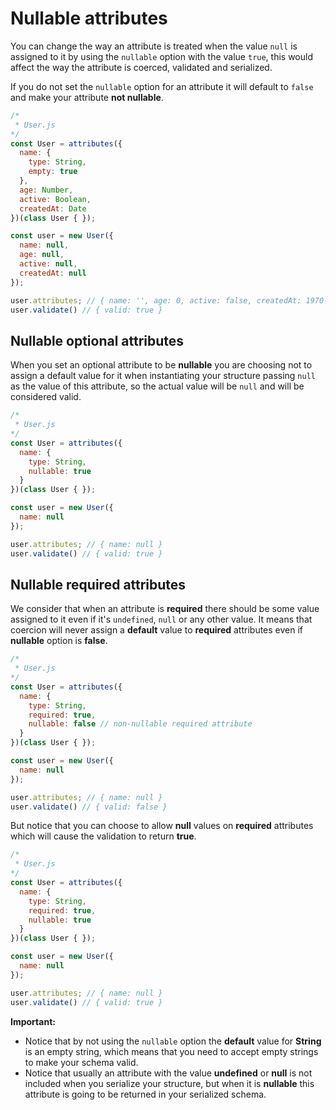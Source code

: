 # Nullable attributes

You can change the way an attribute is treated when the value `null` is assigned to it by using the `nullable` option with the value `true`, this would affect the way the attribute is coerced, validated and serialized.

If you do not set the `nullable` option for an attribute it will default to `false` and make your attribute **not nullable**.

```javascript
/*
 * User.js
*/
const User = attributes({
  name: {
    type: String,
    empty: true
  },
  age: Number,
  active: Boolean,
  createdAt: Date
})(class User { });

const user = new User({
  name: null,
  age: null,
  active: null,
  createdAt: null
});

user.attributes; // { name: '', age: 0, active: false, createdAt: 1970-01-01T00:00:00.000Z }
user.validate() // { valid: true }
```

## Nullable optional attributes

When you set an optional attribute to be **nullable** you are choosing not to assign a default value for it when instantiating your structure passing `null` as the value of this attribute, so the actual value will be `null` and will be considered valid.

```javascript
/*
 * User.js
*/
const User = attributes({
  name: {
    type: String,
    nullable: true
  }
})(class User { });

const user = new User({
  name: null
});

user.attributes; // { name: null }
user.validate() // { valid: true }
```

## Nullable required attributes

We consider that when an attribute is **required** there should be some value assigned to it even if it's `undefined`, `null` or any other value. It means that coercion will never assign a **default** value to **required** attributes even if **nullable** option is **false**.

```javascript
/*
 * User.js
*/
const User = attributes({
  name: {
    type: String,
    required: true,
    nullable: false // non-nullable required attribute
  }
})(class User { });

const user = new User({
  name: null
});

user.attributes; // { name: null }
user.validate() // { valid: false }
```

But notice that you can choose to allow **null** values on **required** attributes which will cause the validation to return **true**.

```javascript
/*
 * User.js
*/
const User = attributes({
  name: {
    type: String,
    required: true,
    nullable: true
  }
})(class User { });

const user = new User({
  name: null
});

user.attributes; // { name: null }
user.validate() // { valid: true }
```

**Important:**

* Notice that by not using the `nullable` option the **default** value for **String** is an empty string, which means that you need to accept empty strings to make your schema valid.
* Notice that usually an attribute with the value **undefined** or **null** is not included when you serialize your structure, but when it is **nullable** this attribute is going to be returned in your serialized schema.

